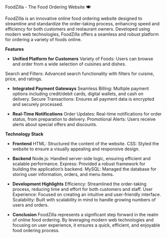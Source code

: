 FoodZilla - The Food Ordering Website 🍽️

FoodZilla is an innovative online food ordering website designed to streamline and standardize the order-taking process, enhancing speed and efficiency for both customers and restaurant owners. Developed using modern web technologies, FoodZilla offers a seamless and robust platform for ordering a variety of foods online.

**Features**
- **Unified Platform for Customers**
Variety of Foods: Users can browse and order from a wide selection of cuisines and dishes.

Search and Filters: Advanced search functionality with filters for cuisine, price, and ratings.

- **Integrated Payment Gateways**
Seamless Billing: Multiple payment options including credit/debit cards, digital wallets, and cash on delivery.
Secure Transactions: Ensures all payment data is encrypted and securely processed.

- **Real-Time Notifications**
Order Updates: Real-time notifications for order status, from preparation to delivery.
Promotional Alerts: Users receive alerts about special offers and discounts.

**Technology Stack**
- **Frontend**
HTML: Structured the content of the website.
CSS: Styled the website to ensure a visually appealing and responsive design.

- **Backend**
Node.js: Handled server-side logic, ensuring efficient and scalable performance.
Express: Provided a robust framework for building the application’s backend.
MySQL: Managed the database for storing user information, orders, and menu items.

* **Development Highlights**
Efficiency: Streamlined the order-taking process, reducing time and effort for both customers and staff.
User Experience: Focused on creating an intuitive and user-friendly interface.
Scalability: Built with scalability in mind to handle growing numbers of users and orders.

* **Conclusion**
FoodZilla represents a significant step forward in the realm of online food ordering. By leveraging modern web technologies and focusing on user experience, it ensures a quick, efficient, and enjoyable food ordering process.








